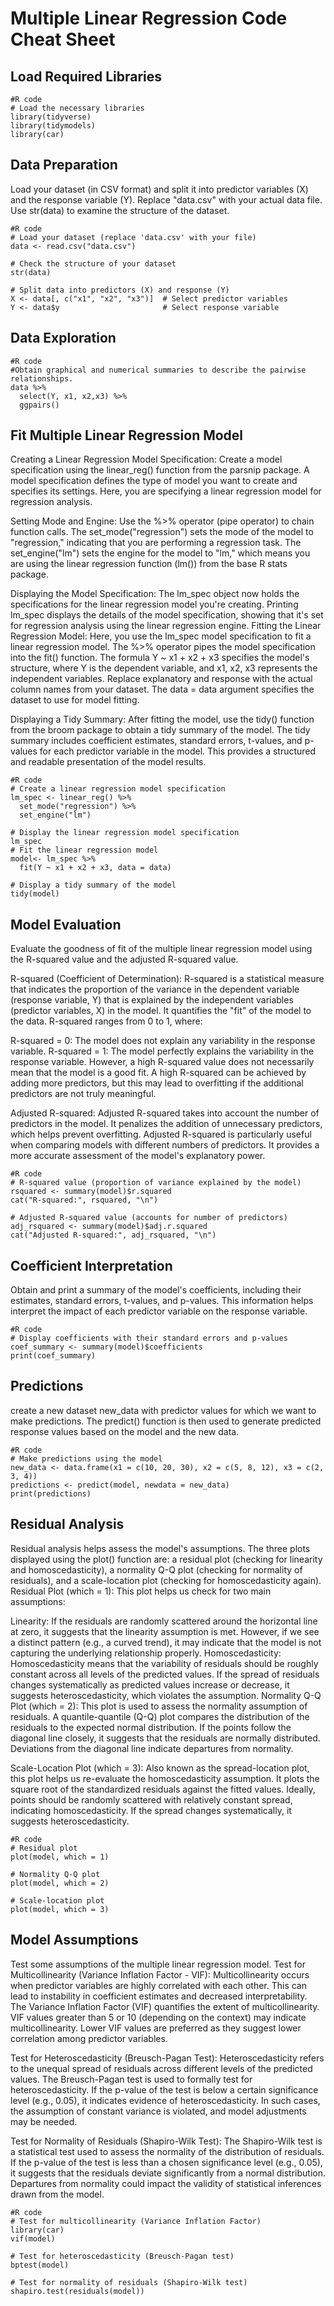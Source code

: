 # Multiple Linear Regression Code Cheat Sheet
## Load Required Libraries
```
#R code
# Load the necessary libraries
library(tidyverse)
library(tidymodels)
library(car) 
```
## Data Preparation
Load your dataset (in CSV format) and split it into predictor variables (X) and the response variable (Y). Replace "data.csv" with your actual data file. Use str(data) to examine the structure of the dataset.
```
#R code
# Load your dataset (replace 'data.csv' with your file)
data <- read.csv("data.csv")

# Check the structure of your dataset
str(data)

# Split data into predictors (X) and response (Y)
X <- data[, c("x1", "x2", "x3")]  # Select predictor variables
Y <- data$y                       # Select response variable
```
## Data Exploration
```
#R code
#Obtain graphical and numerical summaries to describe the pairwise relationships.
data %>% 
  select(Y, x1, x2,x3) %>% 
  ggpairs()
```
## Fit Multiple Linear Regression Model
Creating a Linear Regression Model Specification: Create a model specification using the linear_reg() function from the parsnip package. A model specification defines the type of model you want to create and specifies its settings. Here, you are specifying a linear regression model for regression analysis.

Setting Mode and Engine: Use the %>% operator (pipe operator) to chain function calls. The set_mode("regression") sets the mode of the model to "regression," indicating that you are performing a regression task. The set_engine("lm") sets the engine for the model to "lm," which means you are using the linear regression function (lm()) from the base R stats package.

Displaying the Model Specification: The lm_spec object now holds the specifications for the linear regression model you're creating. Printing lm_spec displays the details of the model specification, showing that it's set for regression analysis using the linear regression engine.
Fitting the Linear Regression Model: Here, you use the lm_spec model specification to fit a linear regression model. The %>% operator pipes the model specification into the fit() function. The formula Y ~ x1 + x2 + x3 specifies the model's structure, where Y is the dependent variable, and x1, x2, x3 represents the independent variables. Replace explanatory and response with the actual column names from your dataset. The data = data argument specifies the dataset to use for model fitting.

Displaying a Tidy Summary: After fitting the model, use the tidy() function from the broom package to obtain a tidy summary of the model. The tidy summary includes coefficient estimates, standard errors, t-values, and p-values for each predictor variable in the model. This provides a structured and readable presentation of the model results.
```
#R code
# Create a linear regression model specification
lm_spec <- linear_reg() %>%
  set_mode("regression") %>%
  set_engine("lm")

# Display the linear regression model specification
lm_spec
# Fit the linear regression model
model<- lm_spec %>% 
  fit(Y ~ x1 + x2 + x3, data = data)

# Display a tidy summary of the model
tidy(model)

```
## Model Evaluation
Evaluate the goodness of fit of the multiple linear regression model using the R-squared value and the adjusted R-squared value.

R-squared (Coefficient of Determination): R-squared is a statistical measure that indicates the proportion of the variance in the dependent variable (response variable, Y) that is explained by the independent variables (predictor variables, X) in the model. It quantifies the "fit" of the model to the data. R-squared ranges from 0 to 1, where:

R-squared = 0: The model does not explain any variability in the response variable.
R-squared = 1: The model perfectly explains the variability in the response variable.
However, a high R-squared value does not necessarily mean that the model is a good fit. A high R-squared can be achieved by adding more predictors, but this may lead to overfitting if the additional predictors are not truly meaningful.

Adjusted R-squared: Adjusted R-squared takes into account the number of predictors in the model. It penalizes the addition of unnecessary predictors, which helps prevent overfitting. Adjusted R-squared is particularly useful when comparing models with different numbers of predictors. It provides a more accurate assessment of the model's explanatory power.
```
#R code
# R-squared value (proportion of variance explained by the model)
rsquared <- summary(model)$r.squared
cat("R-squared:", rsquared, "\n")

# Adjusted R-squared value (accounts for number of predictors)
adj_rsquared <- summary(model)$adj.r.squared
cat("Adjusted R-squared:", adj_rsquared, "\n")
```
## Coefficient Interpretation
Obtain and print a summary of the model's coefficients, including their estimates, standard errors, t-values, and p-values. This information helps interpret the impact of each predictor variable on the response variable.
```
#R code
# Display coefficients with their standard errors and p-values
coef_summary <- summary(model)$coefficients
print(coef_summary)
```
## Predictions
create a new dataset new_data with predictor values for which we want to make predictions. The predict() function is then used to generate predicted response values based on the model and the new data.
```
#R code
# Make predictions using the model
new_data <- data.frame(x1 = c(10, 20, 30), x2 = c(5, 8, 12), x3 = c(2, 3, 4))
predictions <- predict(model, newdata = new_data)
print(predictions)
```
## Residual Analysis
Residual analysis helps assess the model's assumptions. The three plots displayed using the plot() function are: a residual plot (checking for linearity and homoscedasticity), a normality Q-Q plot (checking for normality of residuals), and a scale-location plot (checking for homoscedasticity again).
Residual Plot (which = 1): This plot helps us check for two main assumptions:

Linearity: If the residuals are randomly scattered around the horizontal line at zero, it suggests that the linearity assumption is met. However, if we see a distinct pattern (e.g., a curved trend), it may indicate that the model is not capturing the underlying relationship properly.
Homoscedasticity: Homoscedasticity means that the variability of residuals should be roughly constant across all levels of the predicted values. If the spread of residuals changes systematically as predicted values increase or decrease, it suggests heteroscedasticity, which violates the assumption.
Normality Q-Q Plot (which = 2): This plot is used to assess the normality assumption of residuals. A quantile-quantile (Q-Q) plot compares the distribution of the residuals to the expected normal distribution. If the points follow the diagonal line closely, it suggests that the residuals are normally distributed. Deviations from the diagonal line indicate departures from normality.

Scale-Location Plot (which = 3): Also known as the spread-location plot, this plot helps us re-evaluate the homoscedasticity assumption. It plots the square root of the standardized residuals against the fitted values. Ideally, points should be randomly scattered with relatively constant spread, indicating homoscedasticity. If the spread changes systematically, it suggests heteroscedasticity.
```
#R code
# Residual plot
plot(model, which = 1)

# Normality Q-Q plot
plot(model, which = 2)

# Scale-location plot
plot(model, which = 3)
```
## Model Assumptions
Test some assumptions of the multiple linear regression model. 
Test for Multicollinearity (Variance Inflation Factor - VIF): Multicollinearity occurs when predictor variables are highly correlated with each other. This can lead to instability in coefficient estimates and decreased interpretability. The Variance Inflation Factor (VIF) quantifies the extent of multicollinearity. VIF values greater than 5 or 10 (depending on the context) may indicate multicollinearity. Lower VIF values are preferred as they suggest lower correlation among predictor variables.

Test for Heteroscedasticity (Breusch-Pagan Test): Heteroscedasticity refers to the unequal spread of residuals across different levels of the predicted values. The Breusch-Pagan test is used to formally test for heteroscedasticity. If the p-value of the test is below a certain significance level (e.g., 0.05), it indicates evidence of heteroscedasticity. In such cases, the assumption of constant variance is violated, and model adjustments may be needed.

Test for Normality of Residuals (Shapiro-Wilk Test): The Shapiro-Wilk test is a statistical test used to assess the normality of the distribution of residuals. If the p-value of the test is less than a chosen significance level (e.g., 0.05), it suggests that the residuals deviate significantly from a normal distribution. Departures from normality could impact the validity of statistical inferences drawn from the model.
```
#R code
# Test for multicollinearity (Variance Inflation Factor)
library(car)
vif(model)

# Test for heteroscedasticity (Breusch-Pagan test)
bptest(model)

# Test for normality of residuals (Shapiro-Wilk test)
shapiro.test(residuals(model))
```




